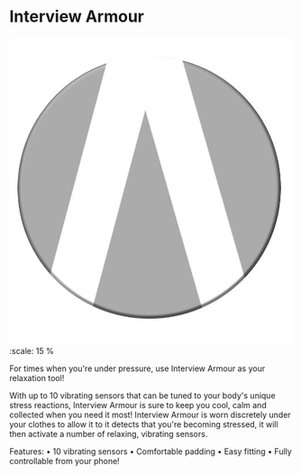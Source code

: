 # Interview Armour

![Interview_Armour](https://github.com/naflaherty/Interview_Armour/blob/master/logo_v2.jpg)
:scale: 15 %

For times when you're under pressure, use Interview Armour as your relaxation tool! 

With up to 10 vibrating sensors that can be tuned to your body's unique stress reactions, Interview Armour is sure to keep you cool, calm and collected when you need it most! Interview Armour is worn discretely under your clothes to allow it to it detects that you're becoming stressed, it will then activate a number of relaxing, vibrating sensors.

Features:
•	10 vibrating sensors
•	Comfortable padding
•	Easy fitting
•	Fully controllable from your phone!

